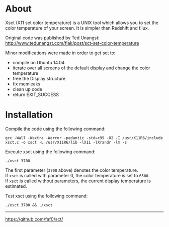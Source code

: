 # About

Xsct (X11 set color temperature) is a UNIX tool which allows you to set the color
temperature of your screen. It is simpler than Redshift and f.lux.

Original code was published by Ted Unangst:
http://www.tedunangst.com/flak/post/sct-set-color-temperature

Minor modifications were made in order to get sct to:
- compile on Ubuntu 14.04
- iterate over all screens of the default display and change the color
  temperature
- free the Display structure
- fix memleaks
- clean up code
- return EXIT_SUCCESS

# Installation

Compile the code using the following command:

~~~
gcc -Wall -Wextra -Werror -pedantic -std=c99 -O2 -I /usr/X11R6/include xsct.c -o xsct -L /usr/X11R6/lib -lX11 -lXrandr -lm -s
~~~

Execute xsct using the following command:

~~~
./xsct 3700
~~~

The first parameter (`3700` above) denotes the color temperature.  
If `xsct` is called with parameter 0, the color temperature is set to `6500`.  
If `xsct` is called without parameters, the current display temperature is estimated.

Test xsct using the following command:

~~~
./xsct 3700 && ./xsct
~~~

---

https://github.com/faf0/sct/
